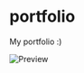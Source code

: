 # portfolio

My portfolio :)

![Preview](https://raw.githubusercontent.com/josselinbuils/portfolio/master/portfolio.jpg)
